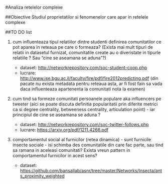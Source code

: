 #Analiza retelelor complexe

##Obiective
Studiul proprietatilor si fenomenelor care apar in retelele complexe

##TO DO list
1. cum influenteaza tipul relatiilor dintre studenti definirea comunitatilor ce pot aparea in reteaua pe care o formeaza? (Exista mai mult tipuri de relatii in datasetul furnizat,  comunitatile create au o diveristate in tipurle relatiile ? Sau “cine se aseamana se aduna”?)
	- dataset: http://networkrepository.com/soc-student-coop.php
	- lucrare: http://www.ise.bgu.ac.il/faculty/fire/pdf/fire2012predicting.pdf
	(din pacate nu exista metadata pentru reteaua asta, ar fi fost fain sa vada daca influenteaza apartenenta la comunitati nota la examen)

2. cum tind sa formeze comunitati persoanele populare aka influencers pe tweeter (aici se poate discuta definitia popularitatii prin diferite metrici ca si degree centrality, betweeness centrality, articulation point)  - iar principiul de cine se aseamana se aduna ? 
	- dataset: http://networkrepository.com/soc-twitter-follows.php
	- lucrare: https://arxiv.org/pdf/1211.4266.pdf

3. comportamentul social al furnicilor (retea dinamica) - sunt furnicile insecte sociale - isi schimba des comunitatile din care fac parte, sau tind sa ramana in aceleasi comunitati? Exista vreun pattern in comportamentul furnicilor in acest sens?
	- dataset: https://github.com/bansallab/asnr/tree/master/Networks/Insecta/ants_proximity_weighted
